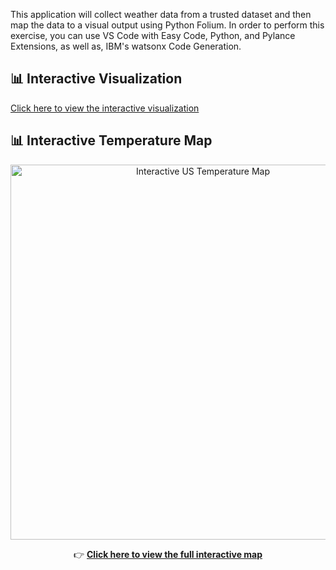 This application will collect weather data from a trusted dataset and then map the data to a visual output using Python Folium. In order to perform this exercise, you can use VS Code with Easy Code, Python, and Pylance Extensions, as well as, IBM's watsonx Code Generation.

## 📊 Interactive Visualization
[Click here to view the interactive visualization](https://Alii-Mir.github.io/US-Temp-Interact-Map-Visualization/us_map.html)



## 📊 Interactive Temperature Map

<p align="center">
  <a href="https://Alii-Mir.github.io/US-Temp-Interact-Map-Visualization/us_map.html">
    <img src="https://Alii-Mir.github.io/US-Temp-Interact-Map-Visualization/docs/thumbnail.png" alt="Interactive US Temperature Map" width="600"/>
  </a>
</p>

<p align="center">
  👉 <strong><a href="https://Alii-Mir.github.io/US-Temp-Interact-Map-Visualization/us_map.html">Click here to view the full interactive map</a></strong>
</p>

